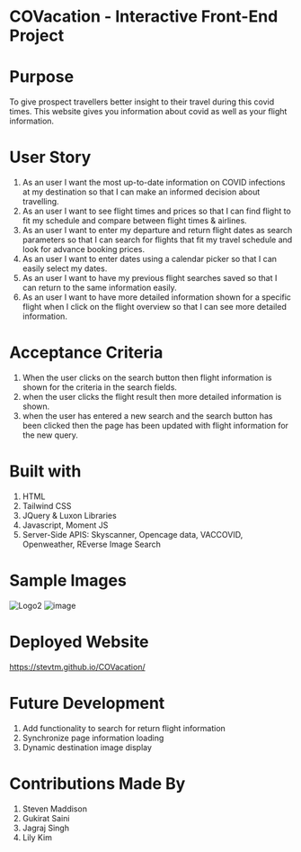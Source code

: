 # COVacation - Interactive Front-End Project 

# Purpose 
To give prospect travellers better insight to their travel during this covid times. 
This website gives you information about covid as well as your flight information. 

# User Story 
1. As an user I want the most up-to-date information on COVID infections at my destination so that I can make an informed decision about travelling. 
2. As an user I want to see flight times and prices so that I can find flight to fit my schedule and compare between flight times & airlines. 
3. As an user I want to enter my departure and return flight dates as search parameters so that I can search for flights that fit my travel schedule and look for advance booking prices. 
4. As an user I want to enter dates using a calendar picker so that I can easily select my dates. 
5. As an user I want to have my previous flight searches saved so that I can return to the same information easily.
6. As an user I want to have more detailed information shown for a specific flight when I click on the flight overview so that I can see more detailed information. 

# Acceptance Criteria 
1. When the user clicks on the search button then flight information is shown for the criteria in the search fields. 
2. when the user clicks the flight result then more detailed information is shown. 
3. when the user has entered a new search and the search button has been clicked then the page has been updated with flight information for the new query. 

# Built with 
1. HTML
2. Tailwind CSS
3. JQuery & Luxon Libraries
4. Javascript, Moment JS
5. Server-Side APIS: Skyscanner, Opencage data, VACCOVID, Openweather, REverse Image Search 
# Sample Images 
![Logo2](https://user-images.githubusercontent.com/78708872/114255890-57a38880-9984-11eb-951e-98477f2fe12b.PNG)
![image](https://user-images.githubusercontent.com/78708872/114255901-68ec9500-9984-11eb-950a-5e0348146f3e.png)

# Deployed Website
https://stevtm.github.io/COVacation/

# Future Development 
1. Add functionality to search for return flight information
2. Synchronize page information loading
3. Dynamic destination image display

# Contributions Made By 
1. Steven Maddison 
2. Gukirat Saini
3. Jagraj Singh 
4. Lily Kim 
